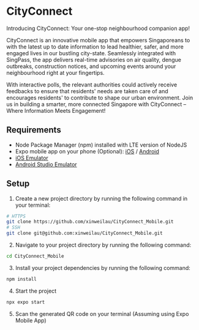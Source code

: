 # CityConnect

Introducing CityConnect: Your one-stop neighbourhood companion app!

CityConnect is an innovative mobile app that empowers Singaporeans to with the latest up to date information to lead healthier, safer, and more engaged lives in our bustling city-state. Seamlessly integrated with SingPass, the app delivers real-time advisories on air quality, dengue outbreaks, construction notices, and upcoming events around your neighbourhood right at your fingertips.

With interactive polls, the relevant authorities could actively receive feedbacks to ensure that residents' needs are taken care of and encourages residents' to contribute to shape our urban environment. Join us in building a smarter, more connected Singapore with CityConnect – Where Information Meets Engagement!

## Requirements

- Node Package Manager (npm) installed with LTE version of NodeJS
- Expo mobile app on your phone (Optional): [iOS](https://apps.apple.com/us/app/expo-go/id982107779) / [Android](https://play.google.com/store/apps/details?id=host.exp.exponent&hl=en&gl=US&pli=1)
- [iOS Emulator](https://docs.expo.dev/workflow/ios-simulator/)
- [Android Studio Emulator](https://docs.expo.dev/workflow/android-studio-emulator/ "Android Studio Emulator")

## Setup

1. Create a new project directory by running the following command in your terminal:

```bash
# HTTPS
git clone https://github.com/xinweilau/CityConnect_Mobile.git
# SSH
git clone git@github.com:xinweilau/CityConnect_Mobile.git
```

2. Navigate to your project directory by running the following command:

```bash
cd CityConnect_Mobile
```

3. Install your project dependencies by running the following command:

```bash
npm install
```

4. Start the project

```bash
npx expo start
```

5. Scan the generated QR code on your terminal (Assuming using Expo Mobile App)

